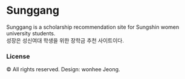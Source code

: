 # Sunggang 
Sunggang is a scholarship recommendation site for Sungshin women university students.<br/>
성장은 성신여대 학생을 위한 장학금 추천 사이트이다.

<h3>License</h3>
© All rights reserved. Design: wonhee Jeong.
